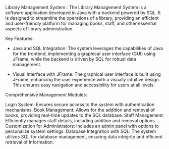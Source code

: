 Library Management System : 
The Library Management System is a software application developed in Java with a backend powered by SQL. It is designed to streamline the operations of a library, providing an efficient and user-friendly platform for managing books, staff, and other essential aspects of library administration.

Key Features:
 * Java and SQL Integration: The system leverages the capabilities of Java for the frontend, implementing a graphical user interface (GUI) using JFrame, while the backend is driven by SQL for robust data management.

 * Visual Interface with JFrame: The graphical user interface is built using JFrame, enhancing the user experience with a visually intuitive design. This ensures easy navigation and accessibility for users at all levels.

Comprehensive Management Modules:

Login System: Ensures secure access to the system with authentication mechanisms.
Book Management: Allows for the addition and removal of books, providing real-time updates to the SQL database.
Staff Management: Efficiently manages staff details, including addition and removal options.
Customization for Administrators: Includes an admin panel with options to personalize system settings.
Database Integration with SQL: The system utilizes SQL for database management, ensuring data integrity and efficient retrieval of information.
